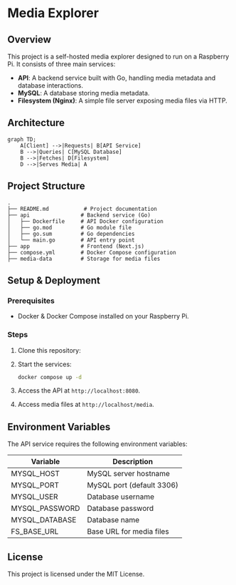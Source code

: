 # Media Explorer

## Overview
This project is a self-hosted media explorer designed to run on a Raspberry Pi. It consists of three main services:

- **API**: A backend service built with Go, handling media metadata and database interactions.
- **MySQL**: A database storing media metadata.
- **Filesystem (Nginx)**: A simple file server exposing media files via HTTP.

## Architecture
```mermaid
graph TD;
    A[Client] -->|Requests| B[API Service]
    B -->|Queries| C[MySQL Database]
    B -->|Fetches| D[Filesystem]
    D -->|Serves Media| A
```

## Project Structure
```
.
├── README.md           # Project documentation
├── api                # Backend service (Go)
│   ├── Dockerfile     # API Docker configuration
│   ├── go.mod         # Go module file
│   ├── go.sum         # Go dependencies
│   └── main.go        # API entry point
├── app                # Frontend (Next.js)
├── compose.yml        # Docker Compose configuration
├── media-data         # Storage for media files
```

## Setup & Deployment

### Prerequisites
- Docker & Docker Compose installed on your Raspberry Pi.

### Steps
1. Clone this repository:
   
2. Start the services:
   ```sh
   docker compose up -d
   ```
3. Access the API at `http://localhost:8080`.
4. Access media files at `http://localhost/media`.

## Environment Variables
The API service requires the following environment variables:

| Variable        | Description           |
|----------------|-----------------------|
| MYSQL_HOST     | MySQL server hostname |
| MYSQL_PORT     | MySQL port (default 3306) |
| MYSQL_USER     | Database username |
| MYSQL_PASSWORD | Database password |
| MYSQL_DATABASE | Database name |
| FS_BASE_URL    | Base URL for media files |

## License
This project is licensed under the MIT License.

